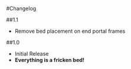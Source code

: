 #Changelog

##1.1
- Remove bed placement on end portal frames

##1.0
- Initial Release
- **Everything is a fricken bed!**
